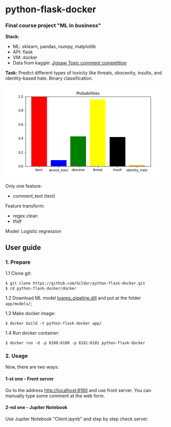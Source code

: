 # python-flask-docker

### Final course project "ML in business"

**Stack:**

- ML: sklearn, pandas, numpy, matplotlib
- API: flask
- VM: docker
- Data from kaggle: [Jigsaw Toxic comment competition](https://drive.google.com/file/d/1Vdj89P-V11ipZOCFpeM3ggWVWq3O29sj/view?usp=sharing)


**Task:** 
Predict different types of toxicity like threats, obscenity, insults, and identity-based hate. Binary classification.

![Probability distribution](example_probs.png)


Only one feature:
- comment_text (text)


Feature transform: 
- regex clean
- tfidf

Model: Logistic regression

## User guide

### 1. Prepare

1.1 Clone git:
```
$ git clone https://github.com/hildar/python-flask-docker.git
$ cd python-flask-docker/docker
```

1.2 Download  ML model [logreg_pipeline.dill](https://drive.google.com/file/d/1VqY_LIvb5O4PjSaqMh7vmU3XOE4Ui8cr/view?usp=sharing) and put at the folder `app/models/`;


1.3 Make docker image:
```
$ docker build -t python-flask-docker app/
```

1.4 Run docker container:
```
$ docker run -d -p 8180:8180 -p 8181:8181 python-flask-docker
```


### 2. Usage

Now, there are two ways: 

#### 1-st one - Front server

Go to the address [http://localhost:8180](http://localhost:8180) and use front server. You can manually type some comment at the web form.

#### 2-nd one - Jupiter Notebook

Use Jupiter Notebook "Client.ipynb" and step by step check server.

